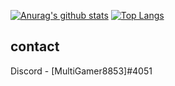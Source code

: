[![Anurag's github stats](https://github-readme-stats.vercel.app/api?username=MG8853&count_private=true&show_icons=true&theme=tokyonight)](https://github.com/anuraghazra/github-readme-stats)
[![Top Langs](https://github-readme-stats.vercel.app/api/top-langs/?username=MG8853&show_icons=true&theme=tokyonight)](https://github.com/anuraghazra/github-readme-stats)
## contact 
Discord - [MultiGamer8853]#4051
